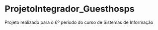 # ProjetoIntegrador_Guesthosps
Projeto realizado para o 6º período do curso de Sistemas de Informação
